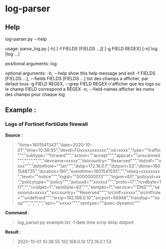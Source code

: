 # log-parser

## Help

log-parser.py --help

usage: parse_log.py [-h] [-f FIELDS [FIELDS ...]] [-g FIELD REGEX] [-n] log [log ...]

positional arguments:
  log

optional arguments:
  -h, --help            show this help message and exit
  -f FIELDS [FIELDS ...], --fields FIELDS [FIELDS ...]
                        list des champs a afficher, par defaut tous
  -g FIELD REGEX, --grep FIELD REGEX
                        n'afficher que les logs ou le champ FIELD correspond a REGEX
  -n, --field-names     afficher les noms des champs pour chaque log

## Example :

### Logs of Fortinet FortiGate firewall

**Source** :

> "itime=1601541343","date=2020-10-01","time=10:38:55","devid=FGxxxxxxxxxxx","vd=xxxx","type=""traffic""","subtype=""forward""","action=""accept""","appcat=""unscanned""","","","","","devname=xxxxx","dstcountry=""Reserved""","dstintf=""xxxx""","dstintfrole=""lan""","dstip=172.16.0.1","dstport=53","dtime=1601548735","duration=180","eventtime=1601541535","","idseq=xxxxxxxx","level=""notice""","logid=""0000000013""","logver=60","policyid=xx","policytype=""policy""","poluuid=""xxxxxx""","proto=17","rcvdbyte=117","","rcvdpkt=1","sentbyte=62","","sentpkt=1","service=""DNS""","sessionid=xxxxx","srccountry=""Reserved""","srcintf=xxxxx","srcintfrole=""undefined""","srcip=192.168.0.10","srcport=56948","trandisp=""noop""","","","","vpn=""xxxxx""","vpntype=""ipsec-dynamic"""

**Command** :

> log_parser.py example.txt -f date time srcip dstip dstport

**Result** :

> 2020-10-01 10:38:55 192.168.0.10 172.16.0.1 53
